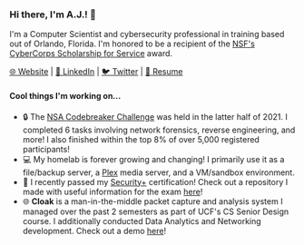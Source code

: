 ### Hi there, I'm A.J.! 👋

I'm a Computer Scientist and cybersecurity professional in training based out of Orlando, Florida. I'm honored to be a recipient of the [NSF's CyberCorps Scholarship for Service](https://www.ucf.edu/news/nsf-awards-ucf-2-9-million-to-train-next-generation-of-cybersecurity-defenders/) award.

[🌐 Website](https://ajfu.to) | [🔗 LinkedIn](https://linkedin.com/in/ajfuto) | [🐦 Twitter](https://twitter.com/ajfuto) | [📄 Resume](https://ajfu.to/resume)

#### Cool things I'm working on...
- 🔒 The [NSA Codebreaker Challenge](https://nsa-codebreaker.org/home) was held in the latter half of 2021. I completed 6 tasks involving network forensics, reverse engineering, and more! I also finished within the top 8% of over 5,000 registered participants!
- 💻 My homelab is forever growing and changing! I primarily use it as a file/backup server, a [Plex](https://plex.tv/) media server, and a VM/sandbox environment.
- 🌱 I recently passed my [Security+](https://www.comptia.org/certifications/security) certification! Check out a repository I made with useful information for the exam [here](https://github.com/ajfuto/comptia-security-plus)!
- 🌐 **Cloak** is a man-in-the-middle packet capture and analysis system I managed over the past 2 semesters as part of UCF's CS Senior Design course. I additionally conducted Data Analytics and Networking development. Check out a demo [here](https://youtu.be/pL6mPNrJn6c?t=310)!
